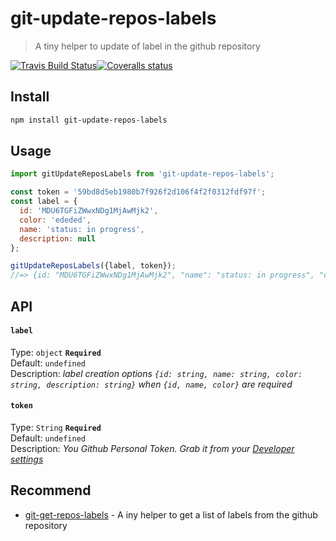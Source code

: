 # git-update-repos-labels
> A tiny helper to update of label in the github repository 

[![Travis Build Status](https://img.shields.io/travis/Scrum/git-update-repos-labels/master.svg?style=flat-square&label=unix)](https://travis-ci.org/Scrum/git-update-repos-labels)[![Coveralls status](https://img.shields.io/coveralls/Scrum/git-update-repos-labels.svg?style=flat-square)](https://coveralls.io/r/Scrum/git-update-repos-labels)

## Install
```bash
npm install git-update-repos-labels
```

## Usage
```js
import gitUpdateReposLabels from 'git-update-repos-labels';

const token = '59bd8d5eb1980b7f926f2d106f4f2f0312fdf97f';
const label = {
  id: 'MDU6TGFiZWwxNDg1MjAwMjk2', 
  color: 'ededed', 
  name: 'status: in progress', 
  description: null
};

gitUpdateReposLabels({label, token});
//=> {id: "MDU6TGFiZWwxNDg1MjAwMjk2", "name": "status: in progress", "color": "ededed", "description": null}
```

## API
#### `label`

Type: `object` **`Required`**  
Default: `undefined`  
Description: *label creation options `{id: string, name: string, color: string, description: string}` when `{id, name, color}` are required*

#### `token`

Type: `String` **`Required`**  
Default: `undefined`  
Description: *You  Github Personal Token. Grab it from your [Developer settings](https://github.com/settings/developers)*

## Recommend
 - [git-get-repos-labels](https://github.com/Scrum/git-get-repos-labels) -  A iny helper to get a list of labels from the github repository 
